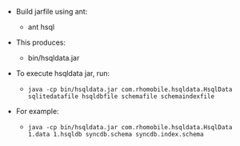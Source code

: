 * Build jarfile using ant:
  * ant hsql

* This produces:
  * bin/hsqldata.jar
   
* To execute hsqldata jar, run:
  * <code>java -cp bin/hsqldata.jar com.rhomobile.hsqldata.HsqlData sqlitedatafile hsqldbfile schemafile schemaindexfile</code>
  
* For example:
  * <code>java -cp bin/hsqldata.jar com.rhomobile.hsqldata.HsqlData 1.data 1.hsqldb syncdb.schema syncdb.index.schema</code>